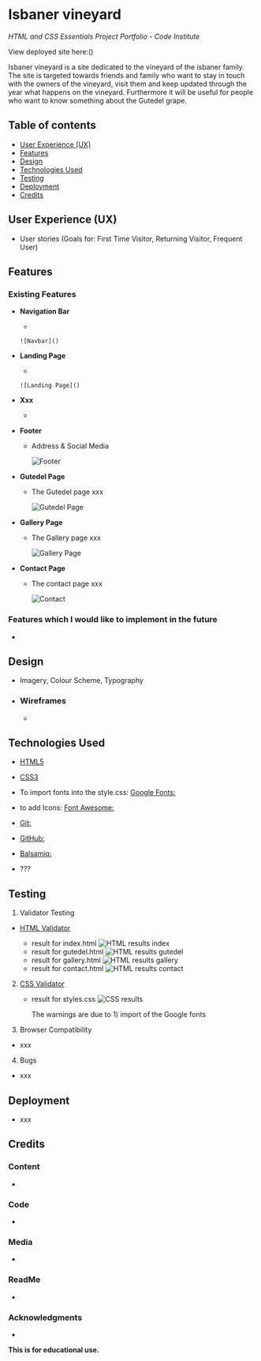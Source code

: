 # Isbaner vineyard
_HTML and CSS Essentials Project Portfolio - Code Institute_

View deployed site here:()

Isbaner vineyard is a site dedicated to the vineyard of the isbaner family. The site is targeted towards friends and family who want to stay in touch with the owners of the vineyard, visit them and keep updated through the year what happens on the vineyard. Furthermore it will be useful for people who want to know something about the Gutedel grape. 

## Table of contents
* [User Experience (UX)](#user-experience) 
* [Features](#features)
* [Design](#design)
* [Technologies Used](#technologies-used)
* [Testing](#testing)
* [Deployment](#deployment)
* [Credits](#credits)

## User Experience (UX)

-   User stories (Goals for: First Time Visitor, Returning Visitor, Frequent User)

     

## Features

### Existing Features

- __Navigation Bar__

    - 

      ![Navbar]()
    

- __Landing Page__

    -

      ![Landing Page]()

- __Xxx__

    - 

- __Footer__

    - Address & Social Media

      ![Footer]()

- __Gutedel Page__

    - The Gutedel page xxx

       ![Gutedel Page]()

- __Gallery Page__

    - The Gallery page xxx

       ![Gallery Page]()

- __Contact Page__

   - The contact page xxx

      ![Contact]()

### Features which I would like to implement in the future

- 
  

## Design

-   Imagery, Colour Scheme, Typography
   


-   ### Wireframes

    -   

## Technologies Used

-   [HTML5](https://en.wikipedia.org/wiki/HTML5)
-   [CSS3](https://en.wikipedia.org/wiki/Cascading_Style_Sheets)

-   To import fonts into the style.css: [Google Fonts:](https://fonts.google.com/)
-   to add Icons: [Font Awesome:](https://fontawesome.com/)
-   [Git:](https://git-scm.com/) 
-   [GitHub:](https://github.com/)
-   [Balsamiq:](https://balsamiq.com/) 
-   ???
    

## Testing

1. Validator Testing

- [HTML Validator](https://validator.w3.org/)

    - result for index.html
      ![HTML results index]()
    - result for gutedel.html
      ![HTML results gutedel]()
    - result for gallery.html
      ![HTML results gallery]()    
    - result for contact.html
      ![HTML results contact]()
        

2. [CSS Validator](https://jigsaw.w3.org/css-validator/)

    - result for styles.css 
      ![CSS results]()

      The warnings are due to 1) import of the Google fonts

3. Browser Compatibility

- xxx
  
4. Bugs

- xxx

## Deployment

- xxx

## Credits 

### Content 
- 

### Code
- 

### Media 
-

### ReadMe

- 


### Acknowledgments

- 

__This is for educational use.__
